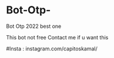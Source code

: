 # Bot-Otp-
Bot Otp 2022 best one 

This bot not free
Contact me if u want this 


#Insta : instagram.com/capitoskamal/
